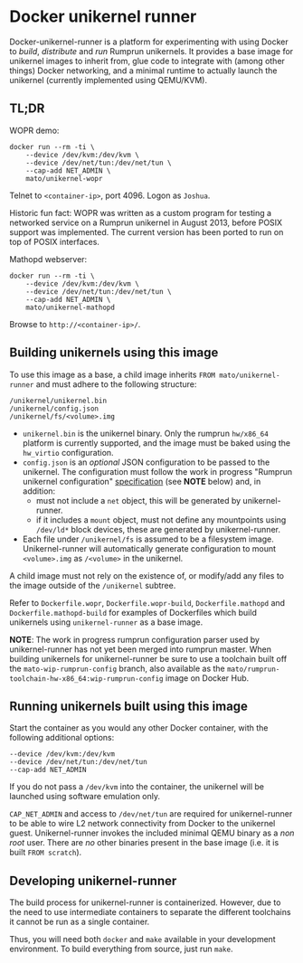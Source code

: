 # Docker unikernel runner

Docker-unikernel-runner is a platform for experimenting with using Docker to
_build_, _distribute_ and _run_ Rumprun unikernels. It provides a base image
for unikernel images to inherit from, glue code to integrate with (among other
things) Docker networking, and a minimal runtime to actually launch the
unikernel (currently implemented using QEMU/KVM).

## TL;DR

WOPR demo:

    docker run --rm -ti \
        --device /dev/kvm:/dev/kvm \
        --device /dev/net/tun:/dev/net/tun \
        --cap-add NET_ADMIN \
        mato/unikernel-wopr

Telnet to `<container-ip>`, port 4096. Logon as `Joshua`.

Historic fun fact: WOPR was written as a custom program for testing a networked
service on a Rumprun unikernel in August 2013, before POSIX support was
implemented. The current version has been ported to run on top of POSIX
interfaces.

Mathopd webserver:

    docker run --rm -ti \
        --device /dev/kvm:/dev/kvm \
        --device /dev/net/tun:/dev/net/tun \
        --cap-add NET_ADMIN \
        mato/unikernel-mathopd

Browse to `http://<container-ip>/`.

## Building unikernels using this image

To use this image as a base, a child image inherits `FROM
mato/unikernel-runner` and must adhere to the following structure:

    /unikernel/unikernel.bin
    /unikernel/config.json
    /unikernel/fs/<volume>.img

* `unikernel.bin` is the unikernel binary. Only the rumprun `hw/x86_64`
  platform is currently supported, and the image must be baked using the
  `hw_virtio` configuration.
* `config.json` is an _optional_ JSON configuration to be passed to the
  unikernel. The configuration must follow the work in progress "Rumprun
  unikernel configuration" [specification](https://github.com/rumpkernel/rumprun/blob/mato-wip-rumprun-config/doc/config.md) (see **NOTE** below) and, in addition:
  * must not include a `net` object, this will be generated by unikernel-runner.
  * if it includes a `mount` object, must not define any mountpoints using
    `/dev/ld*` block devices, these are generated by unikernel-runner.
* Each file under `/unikernel/fs` is assumed to be a filesystem image.
  Unikernel-runner will automatically generate configuration to mount
  `<volume>.img` as `/<volume>` in the unikernel.

A child image must not rely on the existence of, or modify/add any files to
the image outside of the `/unikernel` subtree.

Refer to `Dockerfile.wopr`, `Dockerfile.wopr-build`, `Dockerfile.mathopd` and
`Dockerfile.mathopd-build` for examples of Dockerfiles which build unikernels
using `unikernel-runner` as a base image.

**NOTE**: The work in progress rumprun configuration parser used by
unikernel-runner has not yet been merged into rumprun master. When building
unikernels for unikernel-runner be sure to use a toolchain built off the
`mato-wip-rumprun-config` branch, also available as the
`mato/rumprun-toolchain-hw-x86_64:wip-rumprun-config` image on Docker Hub.

## Running unikernels built using this image

Start the container as you would any other Docker container, with the
following additional options:

    --device /dev/kvm:/dev/kvm
    --device /dev/net/tun:/dev/net/tun
    --cap-add NET_ADMIN

If you do not pass a `/dev/kvm` into the container, the unikernel will be
launched using software emulation only.

`CAP_NET_ADMIN` and access to `/dev/net/tun` are required for unikernel-runner
to be able to wire L2 network connectivity from Docker to the unikernel guest.
Unikernel-runner invokes the included minimal QEMU binary as a _non root_ user.
There are *no* other binaries present in the base image (i.e. it is built `FROM
scratch`).

## Developing unikernel-runner

The build process for unikernel-runner is containerized. However, due to the
need to use intermediate containers to separate the different toolchains it
cannot be run as a single container.

Thus, you will need both `docker` and `make` available in your development
environment. To build everything from source, just run `make`.

